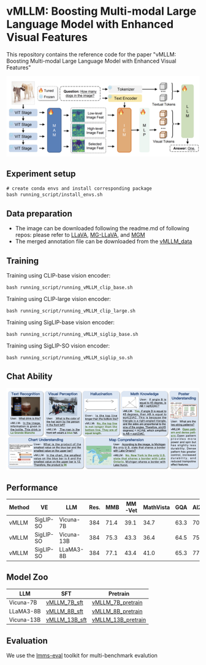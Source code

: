 # vMLLM: Boosting Multi-modal Large Language Model with Enhanced Visual Features

This repository contains the reference code for the paper "vMLLM: Boosting Multi-modal Large Language Model with Enhanced Visual Features"

![](images/vMLLM.png)

## Experiment setup

```
# create conda envs and install corresponding package
bash running_script/install_envs.sh
```

## Data preparation
- The image can be downloaded following the readme.md of following repos:
please refer to [LLaVA](https://github.com/haotian-liu/LLaVA/tree/main), [MG-LLaVA](https://github.com/PhoenixZ810/MG-LLaVA), and [MGM](https://github.com/dvlab-research/MGM)
- The merged annotation file can be downloaded from the [vMLLM_data](https://huggingface.co/datasets/xmu-xiaoma666/vMLLM_data/tree/main)

## Training
Training using CLIP-base vision encoder:
```
bash running_script/running_vMLLM_clip_base.sh
```

Training using CLIP-large vision encoder:
```
bash running_script/running_vMLLM_clip_large.sh
```

Training using SigLIP-base vision encoder:
```
bash running_script/running_vMLLM_siglip_base.sh
```

Training using SigLIP-SO vision encoder:
```
bash running_script/running_vMLLM_siglip_so.sh
```

## Chat Ability

![](images/ability.png)

## Performance

| **Method** | **VE**   | **LLM**         | **Res.** | **MMB** | **MM-Vet** | **MathVista** | **GQA** | **AI2D** | **SQA**$^{I}$ | **Seed**$^{I}$ | **VizWiz** |
|------------|----------|-----------------|----------|---------|------------|---------------|---------|----------|---------------|---------------|------------|
| vMLLM      | SigLIP-SO | Vicuna-7B       | 384      | 71.4    | 39.1       | 34.7          | 63.3    | 70.6     | 71.5          | 70.9          | 63.5       |
| vMLLM      | SigLIP-SO | Vicuna-13B      | 384      | 75.3    | 43.3       | 36.4          | 64.5    | 75.8     | 76.1          | 72.5          | 64.8       |
| vMLLM      | SigLIP-SO | LLaMA3-8B       | 384      | 77.1    | 43.4       | 41.0          | 65.3    | 77.1     | 75.6          | 74.0          | 65.1       |

## Model Zoo

| LLM | SFT  | Pretrain |
|-------|------|----------|
| Vicuna-7B  | [vMLLM_7B_sft](https://huggingface.co/xmu-xiaoma666/vMLLM_7B_sft)| [vMLLM_7B_pretrain](https://huggingface.co/xmu-xiaoma666/vMLLM_7B_pretrain)    |
| LLaMA3-8B  | [vMLLM_8B_sft](https://huggingface.co/xmu-xiaoma666/vMLLM_8B_sft) | [vMLLM_8B_pretrain](https://huggingface.co/xmu-xiaoma666/vMLLM_8B_pretrain)    |
| Vicuna-13B  | [vMLLM_13B_sft](https://huggingface.co/xmu-xiaoma666/vMLLM_13B_sft) | [vMLLM_13B_pretrain](https://huggingface.co/xmu-xiaoma666/vMLLM_13B_pretrain)     |

## Evaluation
We use the [lmms-eval](https://github.com/EvolvingLMMs-Lab/lmms-eval) toolkit for multi-benchmark evalution